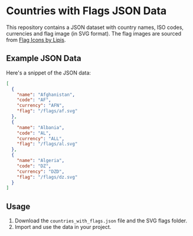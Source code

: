 # Countries with Flags JSON Data

This repository contains a JSON dataset with country names, ISO codes, currencies and flag image (in SVG format). The flag images are sourced from [Flag Icons by Lipis](https://flagicons.lipis.dev/).

## Example JSON Data

Here's a snippet of the JSON data:

```json
[
  {
    "name": "Afghanistan",
    "code": "AF",
    "currency": "AFN",
    "flag": "/flags/af.svg"
  },
  {
    "name": "Albania",
    "code": "AL",
    "currency": "ALL",
    "flag": "/flags/al.svg"
  },
  {
    "name": "Algeria",
    "code": "DZ",
    "currency": "DZD",
    "flag": "/flags/dz.svg"
  }
]
```

## Usage

1. Download the `countries_with_flags.json` file and the SVG flags folder.
2. Import and use the data in your project.
